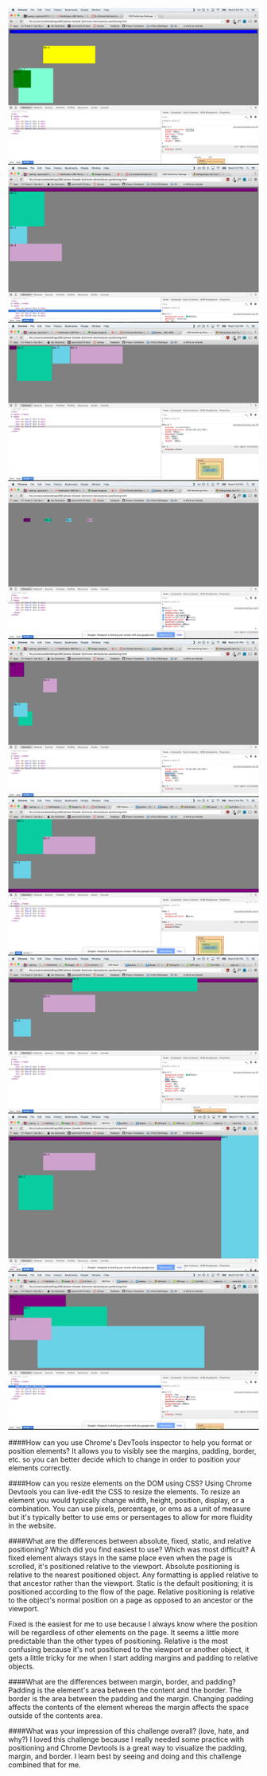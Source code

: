 ![3.1](imgs/3.4release3.1.png)
![3.2](imgs/3.4release3.2.png)
![3.3](imgs/3.4release3.3.png)
![3.4](imgs/3.4release3.4.png)
![3.5](imgs/3.4release3.5.png)
![3.6](imgs/3.4release3.6.png)
![3.7](imgs/3.4release3.7.png)
![3.8](imgs/3.4release3.8.png)
![3.9](imgs/3.4release3.9.png)

####How can you use Chrome's DevTools inspector to help you format or position elements?
It allows you to visibly see the margins, padding, border, etc. so you can better decide which to change in order to position your elements correctly.

####How can you resize elements on the DOM using CSS?
Using Chrome Devtools you can live-edit the CSS to resize the elements. To resize an element you would typically change width, height, position, display, or a combination. You can use pixels, percentage, or ems as a unit of measure but it's typically better to use ems or persentages to allow for more fluidity in the website.

####What are the differences between absolute, fixed, static, and relative positioning? Which did you find easiest to use? Which was most difficult?
 A fixed element always stays in the same place even when the page is scrolled, it's positioned relative to the viewport.
Absolute positioning is relative to the nearest positioned object. Any formatting is applied relative to that ancestor rather than the viewport.
Static is the default positioning; it is positioned according to the flow of the page.
Relative positioning is relative to the object's normal position on a page as opposed to an ancestor or the viewport.

Fixed is the easiest for me to use because I always know where the position will be regardless of other elements on the page. It seems a little more predictable than the other types of positioning. Relative is the most confusing because it's not positioned to the viewport or another object, it gets a little tricky for me when I start adding margins and padding to relative objects.

####What are the differences between margin, border, and padding?
Padding is the element's area between the content and the border. The border is the area between the padding and the margin. Changing padding affects the contents of the element whereas the margin affects the space outside of the contents area.

####What was your impression of this challenge overall? (love, hate, and why?)
I loved this challenge because I really needed some practice with positioning and Chrome Devtools is a great way to visualize the padding, margin, and border. I learn best by seeing and doing and this challenge combined that for me.

